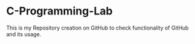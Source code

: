 # C-Programming-Lab
This is my Repository creation on GitHub to check functionality of GitHub and its usage. 
